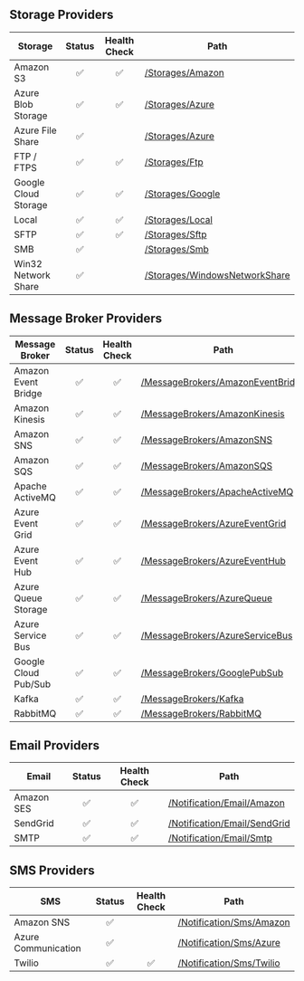 ## Storage Providers
  | Storage  | Status | Health Check | Path |
  | -------- | :----: | :----------: | ---- |
  | Amazon S3 | ✅ | ✅ | [/Storages/Amazon](/src/DddDotNet/DddDotNet.Infrastructure/Storages/Amazon) |
  | Azure Blob Storage| ✅ | ✅ | [/Storages/Azure](/src/DddDotNet/DddDotNet.Infrastructure/Storages/Azure) |
  | Azure File Share | ✅ | | [/Storages/Azure](/src/DddDotNet/DddDotNet.Infrastructure/Storages/Azure) |
  | FTP / FTPS | ✅ | ✅ | [/Storages/Ftp](/src/DddDotNet/DddDotNet.Infrastructure/Storages/Ftp) |
  | Google Cloud Storage | ✅ | ✅ | [/Storages/Google](/src/DddDotNet/DddDotNet.Infrastructure/Storages/Google) |
  | Local | ✅ | ✅ | [/Storages/Local](/src/DddDotNet/DddDotNet.Infrastructure/Storages/Local) |
  | SFTP | ✅ | ✅ | [/Storages/Sftp](/src/DddDotNet/DddDotNet.Infrastructure/Storages/Sftp) |
  | SMB | ✅ | | [/Storages/Smb](/src/DddDotNet/DddDotNet.Infrastructure/Storages/Smb) |
  | Win32 Network Share | ✅ | | [/Storages/WindowsNetworkShare](/src/DddDotNet/DddDotNet.Infrastructure/Storages/WindowsNetworkShare) |
  
## Message Broker Providers
  | Message Broker  | Status | Health Check | Path |
  | --------------- | :----: | :----------: | ---- |
  | Amazon Event Bridge | ✅ | ✅ | [/MessageBrokers/AmazonEventBridge](/src/DddDotNet/DddDotNet.Infrastructure/MessageBrokers/AmazonEventBridge) |
  | Amazon Kinesis | ✅ | ✅ | [/MessageBrokers/AmazonKinesis](/src/DddDotNet/DddDotNet.Infrastructure/MessageBrokers/AmazonKinesis) |
  | Amazon SNS | ✅ | ✅ | [/MessageBrokers/AmazonSNS](/src/DddDotNet/DddDotNet.Infrastructure/MessageBrokers/AmazonSNS) |
  | Amazon SQS | ✅ | ✅ | [/MessageBrokers/AmazonSQS](/src/DddDotNet/DddDotNet.Infrastructure/MessageBrokers/AmazonSQS) |
  | Apache ActiveMQ | ✅ | ✅ | [/MessageBrokers/ApacheActiveMQ](/src/DddDotNet/DddDotNet.Infrastructure/MessageBrokers/ApacheActiveMQ) |
  | Azure Event Grid | ✅ | ✅ | [/MessageBrokers/AzureEventGrid](/src/DddDotNet/DddDotNet.Infrastructure/MessageBrokers/AzureEventGrid) |
  | Azure Event Hub | ✅ | ✅ | [/MessageBrokers/AzureEventHub](/src/DddDotNet/DddDotNet.Infrastructure/MessageBrokers/AzureEventHub) |
  | Azure Queue Storage| ✅ | ✅ | [/MessageBrokers/AzureQueue](/src/DddDotNet/DddDotNet.Infrastructure/MessageBrokers/AzureQueue) |
  | Azure Service Bus | ✅ | ✅ | [/MessageBrokers/AzureServiceBus](/src/DddDotNet/DddDotNet.Infrastructure/MessageBrokers/AzureServiceBus) |
  | Google Cloud Pub/Sub | ✅ | ✅ | [/MessageBrokers/GooglePubSub](/src/DddDotNet/DddDotNet.Infrastructure/MessageBrokers/GooglePubSub) |
  | Kafka | ✅ | ✅ | [/MessageBrokers/Kafka](/src/DddDotNet/DddDotNet.Infrastructure/MessageBrokers/Kafka) |
  | RabbitMQ | ✅ | ✅ | [/MessageBrokers/RabbitMQ](/src/DddDotNet/DddDotNet.Infrastructure/MessageBrokers/RabbitMQ) |

## Email Providers
  | Email  | Status | Health Check | Path |
  | ------ | :----: | :----------: | ---- |
  | Amazon SES | ✅ | ✅ | [/Notification/Email/Amazon](/src/DddDotNet/DddDotNet.Infrastructure/Notification/Email/Amazon) |
  | SendGrid | ✅ | ✅ | [/Notification/Email/SendGrid](/src/DddDotNet/DddDotNet.Infrastructure/Notification/Email/SendGrid) |
  | SMTP | ✅ | ✅ | [/Notification/Email/Smtp](/src/DddDotNet/DddDotNet.Infrastructure/Notification/Email/Smtp) |

## SMS Providers
  | SMS  | Status | Health Check | Path |
  | ---- | :----: | :----------: | ---- |
  | Amazon SNS | ✅ | | [/Notification/Sms/Amazon](/src/DddDotNet/DddDotNet.Infrastructure/Notification/Sms/Amazon) |
  | Azure Communication | ✅ | | [/Notification/Sms/Azure](/src/DddDotNet/DddDotNet.Infrastructure/Notification/Sms/Azure) |
  | Twilio | ✅ | ✅ | [/Notification/Sms/Twilio](/src/DddDotNet/DddDotNet.Infrastructure/Notification/Sms/Twilio) |
